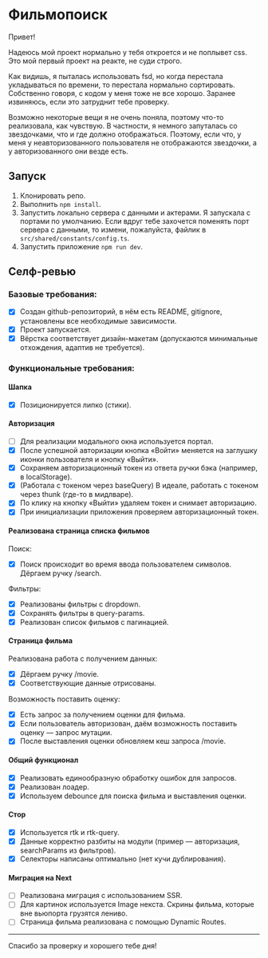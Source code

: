 # Фильмопоиск

Привет! 

Надеюсь мой проект нормально у тебя откроется и не поплывет css. Это мой первый проект на реакте, не суди строго.

Как видишь, я пыталась использовать fsd, но когда перестала укладываться по времени, то перестала нормально сортировать. Собственно говоря, с кодом у меня тоже не все хорошо. Заранее извиняюсь, если это затруднит тебе проверку.

Возможно некоторые вещи я не очень поняла, поэтому что-то реализовала, как чувствую. В частности, я немного запуталась со звездочками, что и где должно отображаться. Поэтому, если что, у меня у неавторизованного пользователя не отображаются звездочки, а у авторизованного они везде есть.

## Запуск

1. Клонировать репо.
2. Выполнить ```npm install```.
3. Запустить локально сервера с данными и актерами. Я запускала с портами по умолчанию.
   Если вдруг тебе захочется поменять порт сервера с данными, то измени, пожалуйста, файлик в ```src/shared/constants/config.ts```.
4. Запустить приложение ```npm run dev```.

## Селф-ревью

### Базовые требования:

- [x] Создан github-репозиторий, в нём есть README, gitignore, установлены все необходимые зависимости.
- [x] Проект запускается.
- [x] Вёрстка соответствует дизайн-макетам (допускаются минимальные отхождения, адаптив не требуется).

### Функциональные требования:

#### Шапка
- [x] Позиционируется липко (стики).

#### Авторизация

- [ ] Для реализации модального окна используется портал.
- [x] После успешной авторизации кнопка «Войти» меняется на заглушку иконки пользователя и кнопку «Выйти».
- [x] Сохраняем авторизационный токен из ответа ручки бэка (например, в localStorage).
- [x] (Работала с токеном через baseQuery) В идеале, работать с токеном через thunk (где-то в мидлваре).
- [x] По клику на кнопку «Выйти» удаляем токен и снимает авторизацию.
- [x] При инициализации приложения проверяем авторизационный токен.

#### Реализована страница списка фильмов

Поиск:
- [x] Поиск происходит во время ввода пользователем символов. Дёргаем ручку /search.

Фильтры:
- [x] Реализованы фильтры с dropdown.
- [x] Сохранять фильтры в query-params.
- [x] Реализован список фильмов с пагинацией.

#### Страница фильма

Реализована работа с получением данных:
- [x] Дёргаем ручку /movie.
- [x] Соответствующие данные отрисованы.

Возможность поставить оценку:
- [x] Есть запрос за получением оценки для фильма.
- [x] Если пользователь авторизован, даём возможность поставить оценку — запрос мутации.
- [x] После выставления оценки обновляем кеш запроса /movie.

#### Общий функционал

- [x] Реализовать единообразную обработку ошибок для запросов.
- [x] Реализован лоадер.
- [x] Используем debounce для поиска фильма и выставления оценки.

#### Стор

- [x] Используется rtk и rtk-query.
- [x] Данные корректно разбиты на модули (пример — авторизация, searchParams из фильтров).
- [x] Селекторы написаны оптимально (нет кучи дублирования).

#### Миграция на Next

- [ ] Реализована миграция с использованием SSR.
- [ ] Для картинок используется Image некста. Скрины фильма, которые вне вьюпорта грузятся лениво.
- [ ] Страница фильма реализована с помощью Dynamic Routes.

---
Спасибо за проверку и хорошего тебе дня!



